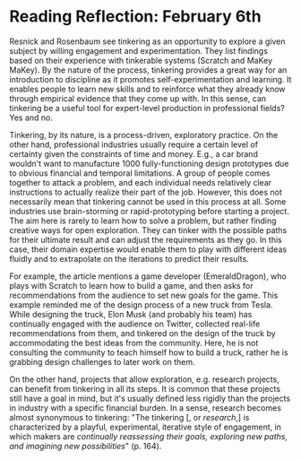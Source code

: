 # Reading Reflection: February 6th

<!--
Resnick and Rosenbaum motivate their principles for tinkerability with regards to the opportunities tinkerable systems provide for learning and education. Discuss how tinkering is or is not relevant to professional practice, or expert-level production.
-->

Resnick and Rosenbaum see tinkering as an opportunity to explore a given subject by willing engagement and experimentation. They list findings based on their experience with tinkerable systems (Scratch and MaKey MaKey). By the nature of the process, tinkering provides a great way for an introduction to discipline as it promotes self-experimentation and learning. It enables people to learn new skills and to reinforce what they already know through empirical evidence that they come up with. In this sense, can tinkering be a useful tool for expert-level production in professional fields? Yes and no.

Tinkering, by its nature, is a process-driven, exploratory practice. On the other hand, professional industries usually require a certain level of certainty given the constraints of time and money. E.g., a car brand wouldn't want to manufacture 1000 fully-functioning design prototypes due to obvious financial and temporal limitations. A group of people comes together to attack a problem, and each individual needs relatively clear instructions to actually realize their part of the job. However, this does not necessarily mean that tinkering cannot be used in this process at all. Some industries use brain-storming or rapid-prototyping before starting a project. The aim here is rarely to learn how to solve a problem, but rather finding creative ways for open exploration. They can tinker with the possible paths for their ultimate result and can adjust the requirements as they go. In this case, their domain expertise would enable them to play with different ideas fluidly and to extrapolate on the iterations to predict their results. 

For example, the article mentions a game developer (EmeraldDragon), who plays with Scratch to learn how to build a game, and then asks for recommendations from the audience to set new goals for the game. This example reminded me of the design process of a new truck from Tesla. While designing the truck, Elon Musk (and probably his team) has continually engaged with the audience on Twitter, collected real-life recommendations from them, and tinkered on the design of the truck by accommodating the best ideas from the community. Here, he is not consulting the community to teach himself how to build a truck, rather he is grabbing design challenges to later work on them.

On the other hand, projects that allow exploration, e.g. research projects, can benefit from tinkering in all its steps. It is common that these projects still have a goal in mind, but it's usually defined less rigidly than the projects in industry with a specific financial burden. In a sense, research becomes almost synonymous to tinkering: "The tinkering [, or *research*,] is characterized by a playful, experimental, iterative style of engagement, in which makers are *continually reassessing their goals, exploring new paths, and imagining new possibilities*" (p. 164).



<!--
## DESIGNING FOR TINKERABILITY

- maker movement : new opportunity for reinvigorating and revalidating the progressive-constructionist tradition in education

- just making for the sake of making is not enough : "tinkering"

- The tinkering approach is characterized by a playful, experimental, iterative style of engagement, in which makers are continually reassessing their goals, exploring new paths, and imagining new possibilities.

- How can we design technologies and activities for tinkerability?

#### WHAT IS TINKERING?

- tinkering is a valid and valuable style of working, characterized by a playful, exploratory, iterative style of engaging with a problem or project
 
- Don Schoen : tinkeres have a conversation with the material

Anthropologist Claude Lévi-Strauss (1966) describes how people in many parts of the world, acting as *bricoleurs*, continually improvise with currently available materials to build or repair objects in their everyday lives.

- tinkering and **bricolage** is related to play : To us, play is a style of engaging with the world, a process of testing the boundaries and experimenting with new possibilities.

- tinkering is not necesarily physical, key is the style of interaction, not the media and materials

#### WHY IS TINKERING IMPORTANT?

- Success in the future will depend not on what you know, or how much you know, but on your ability to think and act creatively—on your ability to come up with innovative solutions to unexpected situations and unanticipated problems.

- tinkering prioritize creativity and agility over efficiency and optimization

- Turkle and Papert “epistemological pluralism”—that is, respecting and valuing multiple styles of learning and multiple ways of knowing

#### COMPUTATION + TINKERABILITY

- Scratch 
	- you can program your own inter active stories, games, animations, and simulations—then share your creations online
	- EmeraldDragon My Dragon Game (NOT finished), emerged as a tinkering process
		- getting recommendations from user base (Elon Musk, designing CyberTruck??)
- MaKey MaKey
	- a controller that you can attach anything to
	- Anna's process of discovering as she goes
	
#### DESIGNING KITS FOR TINKERABILITY

- Immediate Feedback: Quick response in rapid changes
	- see the results
		- tinkering should be a continuous, ongoing process
		- liveness 
	- see the process
		- what the program doing (execution), and what is its internal state (variables)
	
- Fluid experimentation: inherent iteration
	- easy to get started
		- setup process can hinder experimentation
	- easy to connect
		- connecting different parts of the tinkering system should be easy
		- lego bricks is perfect example

- Open exploration: enable and inspire people to explore possibilities
	- variety of materials
		- possibility of using different media in the process
		- could be animations, sprites, music; or freedom to attach any conductive material in MaKey MaKey
	- variety of genres
		- possibility of making different types of results

#### TINKERING WITH TINKERABILITY

- designing contexts for tinkerability

- key findings:
	- Emphasize process over product: process and failed attempts are also important
	- Set themes, not challenges: give freedom to choose their own challenges based on skill levels
	- highlight diverse examples: show the scope of possibilities
	- tinker with the space: evaluate how to use the space fully
	- Encourage engagement with people, not just materials : collaboration makes it more fun
	- Pose questions, not answers: dont explain too much, encourage stimulating discussions
	- Combine diving in with stepping back: allow time to step back and look at the process
	
	
-->
	